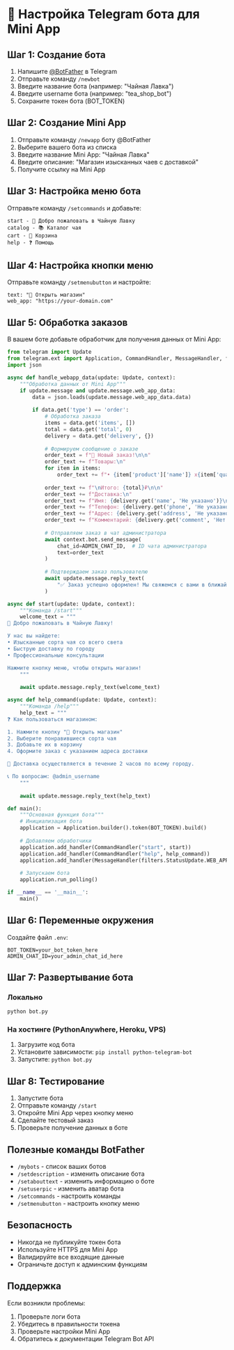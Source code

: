 # 🤖 Настройка Telegram бота для Mini App

## Шаг 1: Создание бота

1. Напишите [@BotFather](https://t.me/botfather) в Telegram
2. Отправьте команду `/newbot`
3. Введите название бота (например: "Чайная Лавка")
4. Введите username бота (например: "tea_shop_bot")
5. Сохраните токен бота (BOT_TOKEN)

## Шаг 2: Создание Mini App

1. Отправьте команду `/newapp` боту @BotFather
2. Выберите вашего бота из списка
3. Введите название Mini App: "Чайная Лавка"
4. Введите описание: "Магазин изысканных чаев с доставкой"
5. Получите ссылку на Mini App

## Шаг 3: Настройка меню бота

Отправьте команду `/setcommands` и добавьте:

```
start - 🍵 Добро пожаловать в Чайную Лавку
catalog - 📚 Каталог чая
cart - 🛒 Корзина
help - ❓ Помощь
```

## Шаг 4: Настройка кнопки меню

Отправьте команду `/setmenubutton` и настройте:

```
text: "🍵 Открыть магазин"
web_app: "https://your-domain.com"
```

## Шаг 5: Обработка заказов

В вашем боте добавьте обработчик для получения данных от Mini App:

```python
from telegram import Update
from telegram.ext import Application, CommandHandler, MessageHandler, filters
import json

async def handle_webapp_data(update: Update, context):
    """Обработка данных от Mini App"""
    if update.message and update.message.web_app_data:
        data = json.loads(update.message.web_app_data.data)
        
        if data.get('type') == 'order':
            # Обработка заказа
            items = data.get('items', [])
            total = data.get('total', 0)
            delivery = data.get('delivery', {})
            
            # Формируем сообщение о заказе
            order_text = f"🍵 Новый заказ!\n\n"
            order_text += f"Товары:\n"
            for item in items:
                order_text += f"• {item['product']['name']} x{item['quantity']} - {item['product']['price'] * item['quantity']}₽\n"
            
            order_text += f"\nИтого: {total}₽\n\n"
            order_text += f"Доставка:\n"
            order_text += f"Имя: {delivery.get('name', 'Не указано')}\n"
            order_text += f"Телефон: {delivery.get('phone', 'Не указано')}\n"
            order_text += f"Адрес: {delivery.get('address', 'Не указано')}\n"
            order_text += f"Комментарий: {delivery.get('comment', 'Нет')}"
            
            # Отправляем заказ в чат администратора
            await context.bot.send_message(
                chat_id=ADMIN_CHAT_ID,  # ID чата администратора
                text=order_text
            )
            
            # Подтверждаем заказ пользователю
            await update.message.reply_text(
                "✅ Заказ успешно оформлен! Мы свяжемся с вами в ближайшее время."
            )

async def start(update: Update, context):
    """Команда /start"""
    welcome_text = """
🍵 Добро пожаловать в Чайную Лавку!

У нас вы найдете:
• Изысканные сорта чая со всего света
• Быструю доставку по городу
• Профессиональные консультации

Нажмите кнопку меню, чтобы открыть магазин!
    """
    
    await update.message.reply_text(welcome_text)

async def help_command(update: Update, context):
    """Команда /help"""
    help_text = """
❓ Как пользоваться магазином:

1. Нажмите кнопку "🍵 Открыть магазин"
2. Выберите понравившиеся сорта чая
3. Добавьте их в корзину
4. Оформите заказ с указанием адреса доставки

🚚 Доставка осуществляется в течение 2 часов по всему городу.

📞 По вопросам: @admin_username
    """
    
    await update.message.reply_text(help_text)

def main():
    """Основная функция бота"""
    # Инициализация бота
    application = Application.builder().token(BOT_TOKEN).build()
    
    # Добавляем обработчики
    application.add_handler(CommandHandler("start", start))
    application.add_handler(CommandHandler("help", help_command))
    application.add_handler(MessageHandler(filters.StatusUpdate.WEB_APP_DATA, handle_webapp_data))
    
    # Запускаем бота
    application.run_polling()

if __name__ == '__main__':
    main()
```

## Шаг 6: Переменные окружения

Создайте файл `.env`:

```env
BOT_TOKEN=your_bot_token_here
ADMIN_CHAT_ID=your_admin_chat_id_here
```

## Шаг 7: Развертывание бота

### Локально
```bash
python bot.py
```

### На хостинге (PythonAnywhere, Heroku, VPS)
1. Загрузите код бота
2. Установите зависимости: `pip install python-telegram-bot`
3. Запустите: `python bot.py`

## Шаг 8: Тестирование

1. Запустите бота
2. Отправьте команду `/start`
3. Откройте Mini App через кнопку меню
4. Сделайте тестовый заказ
5. Проверьте получение данных в боте

## Полезные команды BotFather

- `/mybots` - список ваших ботов
- `/setdescription` - изменить описание бота
- `/setabouttext` - изменить информацию о боте
- `/setuserpic` - изменить аватар бота
- `/setcommands` - настроить команды
- `/setmenubutton` - настроить кнопку меню

## Безопасность

- Никогда не публикуйте токен бота
- Используйте HTTPS для Mini App
- Валидируйте все входящие данные
- Ограничьте доступ к админским функциям

## Поддержка

Если возникли проблемы:
1. Проверьте логи бота
2. Убедитесь в правильности токена
3. Проверьте настройки Mini App
4. Обратитесь к документации Telegram Bot API
